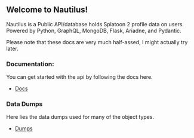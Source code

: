 ## Welcome to Nautilus!
Nautilus is a Public API/database holds Splatoon 2 profile data on users. Powered by Python, GraphQL, MongoDB, Flask, Ariadne, and Pydantic.

Please note that these docs are very much half-assed, I might actually try later.

### Documentation:
You can get started with the api by following the docs here.
- [Docs](docs)

### Data Dumps
Here lies the data dumps used for many of the object types.
- [Dumps](dumps)
